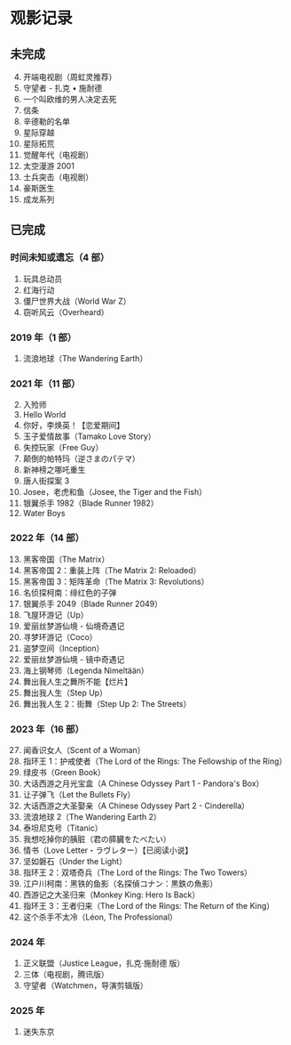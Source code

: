 # 观影记录

## 未完成

4. 开端电视剧（周虹灵推荐）
2. 守望者 - 扎克 • 施耐德
3. 一个叫欧维的男人决定去死
4. 信条
5. 辛德勒的名单
6. 星际穿越
7. 星际拓荒
8. 觉醒年代（电视剧）
9. 太空漫游 2001
10. 士兵突击（电视剧）
11. 豪斯医生
12. 成龙系列

## 已完成

### 时间未知或遗忘（4 部）

1. 玩具总动员
2. 红海行动
3. 僵尸世界大战（World War Z）
4. 窃听风云（Overheard）

### 2019 年（1 部）

1. 流浪地球（The Wandering Earth）

### 2021 年（11 部）

2. 入殓师
3. Hello World
4. 你好，李焕英！【恋爱期间】
5. 玉子爱情故事（Tamako Love Story）
6. 失控玩家（Free Guy）
7. 颠倒的帕特玛（逆さまのパテマ）
8. 新神榜之哪吒重生
9. 唐人街探案 3
10. Josee，老虎和鱼（Josee, the Tiger and the Fish）
11. 银翼杀手 1982（Blade Runner 1982）
12. Water Boys

### 2022 年（14 部）

13. 黑客帝国（The Matrix）
14. 黑客帝国 2：重装上阵（The Matrix 2: Reloaded）
15.  黑客帝国 3：矩阵革命（The Matrix 3: Revolutions）
16. 名侦探柯南：绯红色的子弹
17. 银翼杀手 2049（Blade Runner 2049）
18. 飞屋环游记（Up）
19. 爱丽丝梦游仙境 - 仙境奇遇记
20. 寻梦环游记（Coco）
21. 盗梦空间（Inception）
22. 爱丽丝梦游仙境 - 镜中奇遇记
23. 海上钢琴师（Legenda Nimeltään）
24. 舞出我人生之舞所不能【烂片】
25. 舞出我人生（Step Up）
26. 舞出我人生 2：街舞（Step Up 2: The Streets）

### 2023 年（16 部）

27. 闻香识女人（Scent of a Woman）
28. 指环王 1：护戒使者（The Lord of the Rings: The Fellowship of the Ring）
29. 绿皮书（Green Book）
30. 大话西游之月光宝盒（A Chinese Odyssey Part 1 - Pandora's Box）
31. 让子弹飞（Let the Bullets Fly）
32. 大话西游之大圣娶亲（A Chinese Odyssey Part 2 - Cinderella）
33. 流浪地球 2（The Wandering Earth 2）
34. 泰坦尼克号（Titanic）
35. 我想吃掉你的胰脏（君の膵臓をたべたい）
36. 情书（Love Letter・ラヴレター）【已阅读小说】
37. 坚如磐石（Under the Light）
38. 指环王 2：双塔奇兵（The Lord of the Rings: The Two Towers）
39. 江户川柯南：黑铁的鱼影（名探偵コナン：黒鉄の魚影）
40. 西游记之大圣归来（Monkey King: Hero Is Back）
41. 指环王 3：王者归来（The Lord of the Rings: The Return of the King）
42. 这个杀手不太冷（Léon, The Professional）

### 2024 年

1. 正义联盟（Justice League，扎克·施耐德 版）
2. 三体（电视剧，腾讯版）
3. 守望者（Watchmen，导演剪辑版）

### 2025 年

1. 迷失东京